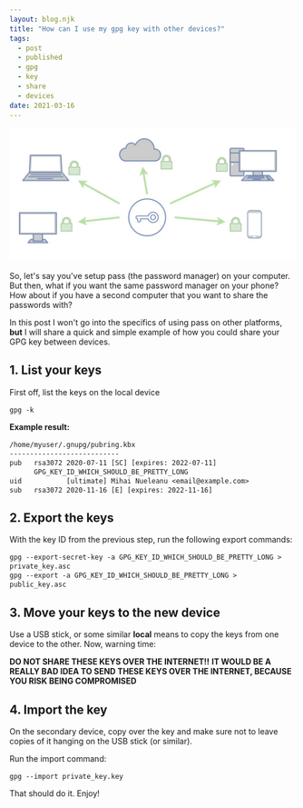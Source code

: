 ```yaml
---
layout: blog.njk
title: "How can I use my gpg key with other devices?"
tags:
  - post
  - published
  - gpg
  - key
  - share
  - devices
date: 2021-03-16
---
```


![Cover image](./cover.jpg)

So, let's say you've setup pass (the password manager) on your computer. But then, what if you want the same password manager on your phone? How about if you have a second computer that you want to share the passwords with?

In this post I won't go into the specifics of using pass on other platforms, **but** I will share a quick and simple example of how you could share your GPG key between devices.

## 1. List your keys

First off, list the keys on the local device

```shell
gpg -k
```

**Example result:**

```shell
/home/myuser/.gnupg/pubring.kbx
---------------------------
pub   rsa3072 2020-07-11 [SC] [expires: 2022-07-11]
      GPG_KEY_ID_WHICH_SHOULD_BE_PRETTY_LONG
uid           [ultimate] Mihai Nueleanu <email@example.com>
sub   rsa3072 2020-11-16 [E] [expires: 2022-11-16]
```

## 2. Export the keys

With the key ID from the previous step, run the following export commands:

```shell
gpg --export-secret-key -a GPG_KEY_ID_WHICH_SHOULD_BE_PRETTY_LONG > private_key.asc
gpg --export -a GPG_KEY_ID_WHICH_SHOULD_BE_PRETTY_LONG > public_key.asc
```

## 3. Move your keys to the new device

Use a USB stick, or some similar **local** means to copy the keys from one device to the other. Now, warning time:

**DO NOT SHARE THESE KEYS OVER THE INTERNET!!**
**IT WOULD BE A REALLY BAD IDEA TO SEND THESE KEYS OVER THE INTERNET, BECAUSE YOU RISK BEING COMPROMISED**

## 4. Import the key

On the secondary device, copy over the key and make sure not to leave copies of it hanging on the USB stick (or similar).

Run the import command:

```
gpg --import private_key.key
```

That should do it. Enjoy!
